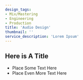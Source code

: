```yaml
---
design_tags:
- Mix/Mastering
- Engineering
- Production
title: 'Audio Design'
thumbnail: ''
service_description: 'Lorem Ipsum'
---
```



## Here is A Title 

- Place Some Text Here
- Place Even More Text Here